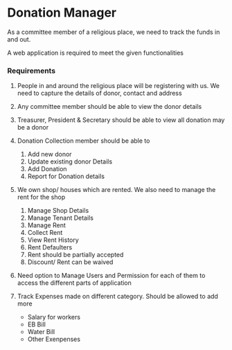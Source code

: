 # Donation Manager

As a committee member of a religious place, we need to track the funds in and out. 

A web application is required to meet the given functionalities

### Requirements
1. People in and around the religious place will be registering with us. We need to capture the details of donor, contact and address
2. Any committee member should be able to view the donor details
3. Treasurer, President & Secretary should be able to view all donation may be a donor
4. Donation Collection member should be able to 
    1. Add new donor
    2. Update existing donor Details
    3. Add Donation
    4. Report for Donation details
5. We own shop/ houses which are rented. We also need to manage the rent for the shop
    1. Manage Shop Details
    2. Manage Tenant Details
    3. Manage Rent 
    4. Collect Rent
    5. View Rent History
    6. Rent Defaulters 
    7. Rent should be partially accepted
    8. Discount/ Rent can be waived
6. Need option to Manage Users and Permission for each of them to access the different parts of application

7. Track Expenses made on different category. Should be allowed to add more
    - Salary for workers
    - EB Bill
    - Water Bill
    - Other Exenpenses
    



